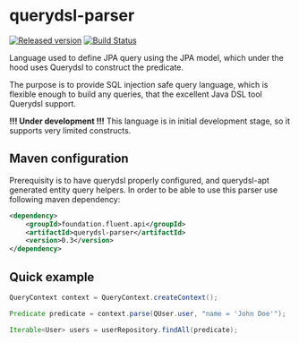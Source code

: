 # querydsl-parser
[![Released version](https://img.shields.io/maven-central/v/foundation.fluent.api/querydsl-parser.svg)](https://search.maven.org/#search%7Cga%7C1%7Cquerydsl-parser)
[![Build Status](https://travis-ci.org/c0stra/querydsl-parser.svg?branch=master)](https://travis-ci.org/c0stra/querydsl-parser)

Language used to define JPA query using the JPA model, which under the hood uses Querydsl to construct the predicate.

The purpose is to provide SQL injection safe query language, which is flexible enough to build any queries, that the
excellent Java DSL tool Querydsl support.

__!!! Under development !!!__ This language is in initial development stage, so it supports very limited constructs.


## Maven configuration
Prerequisity is to have querydsl properly configured, and querydsl-apt generated entity query helpers.
In order to be able to use this parser use following maven dependency:

```xml
<dependency>
    <groupId>foundation.fluent.api</groupId>
    <artifactId>querydsl-parser</artifactId>
    <version>0.3</version>
</dependency>
```

## Quick example


```java
QueryContext context = QueryContext.createContext();

Predicate predicate = context.parse(QUser.user, "name = 'John Doe'");

Iterable<User> users = userRepository.findAll(predicate);
```
